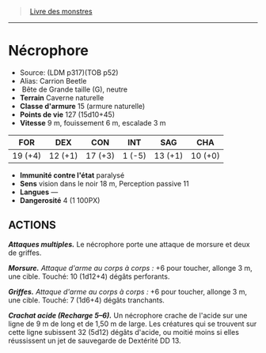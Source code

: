 ﻿> [Livre des monstres](tome_of_beasts.md)

---

# Nécrophore

- Source: (LDM p317)(TOB p52)
- Alias: Carrion Beetle
-  Bête de Grande taille (G), neutre
- **Terrain** Caverne naturelle
- **Classe d'armure** 15 (armure naturelle)
- **Points de vie** 127 (15d10+45)
- **Vitesse** 9 m, fouissement 6 m, escalade 3 m

|FOR|DEX|CON|INT|SAG|CHA|
|---|---|---|---|---|---|
|19 (+4)|12 (+1)|17 (+3)|1 (-5)|13 (+1)|10 (+0)|

- **Immunité contre l'état** paralysé
- **Sens** vision dans le noir 18 m, Perception passive 11
- **Langues** —
- **Dangerosité** 4 (1 100PX)

## ACTIONS

**_Attaques multiples._** Le nécrophore porte une attaque de morsure et deux de griffes.

**_Morsure._** _Attaque d'arme au corps à corps :_ +6 pour toucher, allonge 3 m, une cible. Touché: 10 (1d12+4) dégâts perforants.

**_Griffes._** _Attaque d'arme au corps à corps :_ +6 pour toucher, allonge 3 m, une cible. Touché: 7 (1d6+4) dégâts tranchants.

**_Crachat acide (Recharge 5–6)._** Un nécrophore crache de l'acide sur une ligne de 9 m de long et de 1,50 m de large. Les créatures qui se trouvent sur cette ligne subissent 32 (5d12) dégâts d'acide, ou moitié moins si elles réussissent un jet de sauvegarde de Dextérité DD 13.

